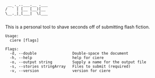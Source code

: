 ```
 __ ._..___.__ .___
/  ` | [__ [__)[__ 
\__._|_[___|  \[___
                   
```

This is a personal tool to shave seconds off of submitting flash fiction. 
```
Usage:
  ciere [flags]

Flags:
  -d, --double                Double-space the document
  -h, --help                  help for ciere
  -o, --output string         Supply a name for the output file
  -s, --stories stringArray   Files to submit (required)
  -v, --version               version for ciere
```